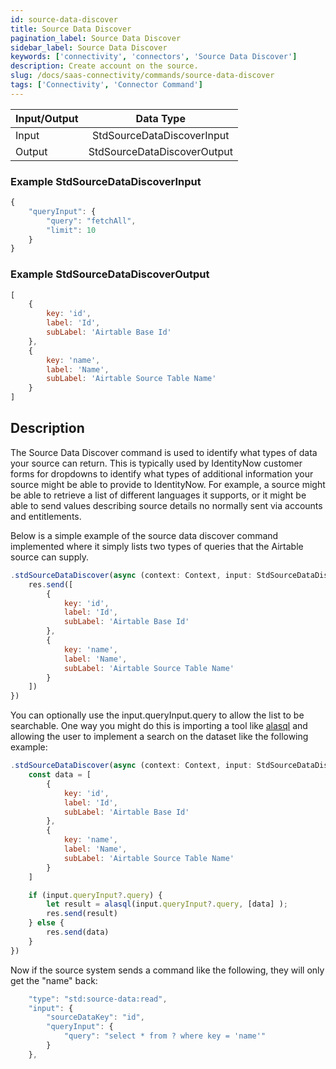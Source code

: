 ```yaml
---
id: source-data-discover
title: Source Data Discover
pagination_label: Source Data Discover
sidebar_label: Source Data Discover
keywords: ['connectivity', 'connectors', 'Source Data Discover']
description: Create account on the source.
slug: /docs/saas-connectivity/commands/source-data-discover
tags: ['Connectivity', 'Connector Command']
---
```


| Input/Output |            Data Type        |
| :----------- | :-------------------------: |
| Input        | StdSourceDataDiscoverInput  |
| Output       | StdSourceDataDiscoverOutput |

### Example StdSourceDataDiscoverInput

```javascript
{
    "queryInput": {
        "query": "fetchAll",
        "limit": 10
    }
}
```

### Example StdSourceDataDiscoverOutput

```javascript
[
    {
        key: 'id',
        label: 'Id',
        subLabel: 'Airtable Base Id'
    },
    {
        key: 'name',
        label: 'Name',
        subLabel: 'Airtable Source Table Name'
    }
]
```

## Description

The Source Data Discover command is used to identify what types of data your source can return. This is typically used by IdentityNow customer forms for dropdowns to identify what types of additional information your source might be able to provide to IdentityNow. For example, a source might be able to retrieve a list of different languages it supports, or it might be able to send values describing source details no normally sent via accounts and entitlements. 

Below is a simple example of the source data discover command implemented where it simply lists two types of queries that the Airtable source can supply. 

```javascript
.stdSourceDataDiscover(async (context: Context, input: StdSourceDataDiscoverInput, res: Response<StdSourceDataDiscoverOutput>) => {
    res.send([
        {
            key: 'id',
            label: 'Id',
            subLabel: 'Airtable Base Id'
        },
        {
            key: 'name',
            label: 'Name',
            subLabel: 'Airtable Source Table Name'
        }
    ])
})
```

You can optionally use the input.queryInput.query to allow the list to be searchable. One way you might do this is importing a tool like [alasql](https://github.com/AlaSQL/alasql) and allowing the user to implement a search on the dataset like the following example:

```javascript
.stdSourceDataDiscover(async (context: Context, input: StdSourceDataDiscoverInput, res: Response<StdSourceDataDiscoverOutput>) => {
    const data = [
        {
            key: 'id',
            label: 'Id',
            subLabel: 'Airtable Base Id'
        },
        {
            key: 'name',
            label: 'Name',
            subLabel: 'Airtable Source Table Name'
        }
    ]

    if (input.queryInput?.query) {
        let result = alasql(input.queryInput?.query, [data] );
        res.send(result)
    } else {
        res.send(data)
    }
})
```

Now if the source system sends a command like the following, they will only get the "name" back:

```javascript
    "type": "std:source-data:read",
    "input": {
        "sourceDataKey": "id",
        "queryInput": {
            "query": "select * from ? where key = 'name'"
        }
    },
```
